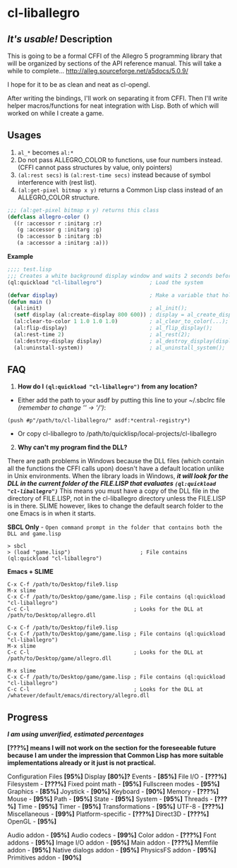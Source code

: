 cl-liballegro
==========
***It's usable!***
Description
--------------

This is going to be a formal CFFI of the Allegro 5 programming library
that will be organized by sections of the API reference manual. This will take a while to complete...
http://alleg.sourceforge.net/a5docs/5.0.9/

I hope for it to be as clean and neat as cl-opengl.

After writing the bindings, I'll work on separating it from CFFI.
Then I'll write helper macros/functions for neat integration with Lisp. 
Both of which will worked on while I create a game.

Usages
--------------
1. `al_*` becomes `al:*`
2. Do not pass ALLEGRO_COLOR to functions, use four numbers instead. (CFFI cannot pass structures by value, only pointers)
3. `(al:rest secs)` is `(al:rest-time secs)` instead because of symbol interference with (rest list).
4. `(al:get-pixel bitmap x y)` returns a Common Lisp class instead of an ALLEGRO_COLOR structure.
 
```cl
;;; (al:get-pixel bitmap x y) returns this class
(defclass allegro-color ()
  ((r :accessor r :initarg :r)
   (g :accessor g :initarg :g)
   (b :accessor b :initarg :b)
   (a :accessor a :initarg :a)))
```

**Example**

```cl
;;;; test.lisp
;;; Creates a white background display window and waits 2 seconds before closing.
(ql:quickload "cl-liballegro")               ; Load the system

(defvar display)                             ; Make a variable that holds the ALLEGRO_DISPLAY pointer
(defun main ()
  (al:init)                                  ; al_init();
  (setf display (al:create-display 800 600)) ; display = al_create_display(800, 600);
  (al:clear-to-color 1 1.0 1.0 1.0)          ; al_clear_to_color(...); // Not using an ALLEGRO_COLOR structure
  (al:flip-display)                          ; al_flip_display();
  (al:rest-time 2)                           ; al_rest(2);
  (al:destroy-display display)               ; al_destroy_display(display);
  (al:uninstall-system))                     ; al_uninstall_system();
```

FAQ
--------------
1. **How do I `(ql:quickload "cl-liballegro")` from any location?**
 * Either add the path to your asdf by putting this line to your ~/.sbclrc file *(remember to change '\' -> '/')*: 
```
(push #p"/path/to/cl-liballegro/" asdf:*central-registry*)
```
 * Or copy cl-liballegro to /path/to/quicklisp/local-projects/cl-liballegro
 
2. **Why can't my program find the DLL?**

 There are path problems in Windows because the DLL files (which contain all the functions the CFFI calls upon) 
 doesn't have a default location unlike in Unix environments. When the library loads in Windows, ***it will look for 
 the DLL in the current folder of the FILE.LISP that evaluates `(ql:quickload "cl-liballegro")`*** This means you must 
 have a copy of the DLL file in the directory of FILE.LISP, not in the cl-liballegro directory unless the FILE.LISP is 
 in there. SLIME however, likes to change the default search folder to the one Emacs is in when it starts.

 **SBCL Only** - `Open command prompt in the folder that contains both the DLL and game.lisp`
```
> sbcl
> (load "game.lisp")                      ; File contains (ql:quickload "cl-liballegro")
```

 **Emacs + SLIME**
```
C-x C-f /path/to/Desktop/file9.lisp
M-x slime
C-x C-f /path/to/Desktop/game/game.lisp ; File contains (ql:quickload "cl-liballegro")
C-c C-l                                 ; Looks for the DLL at /path/to/Desktop/allegro.dll
```
```
C-x C-f /path/to/Desktop/file9.lisp
C-x C-f /path/to/Desktop/game/game.lisp ; File contains (ql:quickload "cl-liballegro")
M-x slime
C-c C-l                                 ; Looks for the DLL at /path/to/Desktop/game/allegro.dll
```
```
M-x slime
C-x C-f /path/to/Desktop/game/game.lisp ; File contains (ql:quickload "cl-liballegro")
C-c C-l                                 ; Looks for the DLL at /whatever/default/emacs/directory/allegro.dll
```

Progress
--------------
***I am using unverified, estimated percentages***

**[???%] means I will not work on the section for the foreseeable future because I am under the impression
that Common Lisp has more suitable implementations already or it just is not practical.**

Configuration Files **[95%]**
Display **[80%]?**
Events - **[85%]**
File I/O - **[???%]**
Filesystem - **[???%]**
Fixed point math - **[95%]**
Fullscreen modes - **[95%]**
Graphics - **[85%]**
Joystick - **[90%]**
Keyboard - **[90%]**
Memory - **[???%]**
Mouse - **[95%]**
Path - **[95%]**
State - **[95%]**
System - **[95%]**
Threads - **[???%]**
Time - **[95%]**
Timer - **[95%]**
Transformations - **[95%]**
UTF-8 - **[???%]**
Miscellaneous - **[99%]**
Platform-specific - **[???%]**
Direct3D - **[???%]**
OpenGL - **[95%]**

Audio addon - **[95%]**
Audio codecs - **[99%]**
Color addon - **[???%]**
Font addons - **[95%]**
Image I/O addon - **[95%]**
Main addon - **[???%]**
Memfile addon - **[95%]**
Native dialogs addon - **[95%]**
PhysicsFS addon - **[95%]**
Primitives addon - **[90%]**
